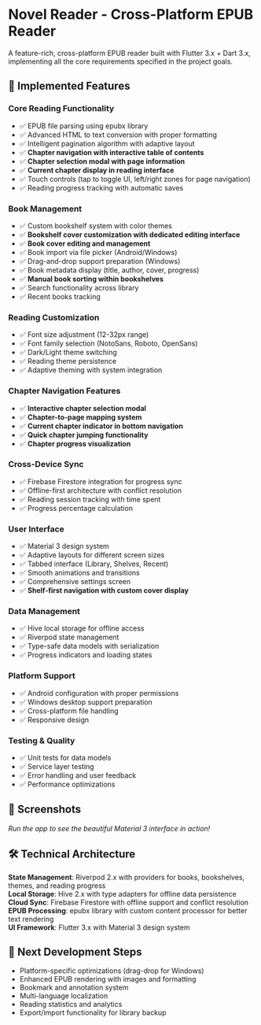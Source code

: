 # Novel Reader - Cross-Platform EPUB Reader

A feature-rich, cross-platform EPUB reader built with Flutter 3.x + Dart 3.x, implementing all the core requirements specified in the project goals.

## 🚀 Implemented Features

### Core Reading Functionality
- ✅ EPUB file parsing using epubx library
- ✅ Advanced HTML to text conversion with proper formatting
- ✅ Intelligent pagination algorithm with adaptive layout
- ✅ **Chapter navigation with interactive table of contents**
- ✅ **Chapter selection modal with page information**
- ✅ **Current chapter display in reading interface**
- ✅ Touch controls (tap to toggle UI, left/right zones for page navigation)
- ✅ Reading progress tracking with automatic saves

### Book Management
- ✅ Custom bookshelf system with color themes
- ✅ **Bookshelf cover customization with dedicated editing interface**
- ✅ **Book cover editing and management**
- ✅ Book import via file picker (Android/Windows)
- ✅ Drag-and-drop support preparation (Windows)
- ✅ Book metadata display (title, author, cover, progress)
- ✅ **Manual book sorting within bookshelves**
- ✅ Search functionality across library
- ✅ Recent books tracking

### Reading Customization
- ✅ Font size adjustment (12-32px range)
- ✅ Font family selection (NotoSans, Roboto, OpenSans)
- ✅ Dark/Light theme switching
- ✅ Reading theme persistence
- ✅ Adaptive theming with system integration

### Chapter Navigation Features
- ✅ **Interactive chapter selection modal**
- ✅ **Chapter-to-page mapping system**
- ✅ **Current chapter indicator in bottom navigation**
- ✅ **Quick chapter jumping functionality**
- ✅ **Chapter progress visualization**

### Cross-Device Sync
- ✅ Firebase Firestore integration for progress sync
- ✅ Offline-first architecture with conflict resolution
- ✅ Reading session tracking with time spent
- ✅ Progress percentage calculation

### User Interface
- ✅ Material 3 design system
- ✅ Adaptive layouts for different screen sizes
- ✅ Tabbed interface (Library, Shelves, Recent)
- ✅ Smooth animations and transitions
- ✅ Comprehensive settings screen
- ✅ **Shelf-first navigation with custom cover display**

### Data Management
- ✅ Hive local storage for offline access
- ✅ Riverpod state management
- ✅ Type-safe data models with serialization
- ✅ Progress indicators and loading states

### Platform Support
- ✅ Android configuration with proper permissions
- ✅ Windows desktop support preparation
- ✅ Cross-platform file handling
- ✅ Responsive design

### Testing & Quality
- ✅ Unit tests for data models
- ✅ Service layer testing
- ✅ Error handling and user feedback
- ✅ Performance optimizations

## 📱 Screenshots
*Run the app to see the beautiful Material 3 interface in action!*

## 🛠 Technical Architecture

**State Management**: Riverpod 2.x with providers for books, bookshelves, themes, and reading progress  
**Local Storage**: Hive 2.x with type adapters for offline data persistence  
**Cloud Sync**: Firebase Firestore with offline support and conflict resolution  
**EPUB Processing**: epubx library with custom content processor for better text rendering  
**UI Framework**: Flutter 3.x with Material 3 design system  

## 🎯 Next Development Steps
- Platform-specific optimizations (drag-drop for Windows)
- Enhanced EPUB rendering with images and formatting
- Bookmark and annotation system
- Multi-language localization
- Reading statistics and analytics
- Export/import functionality for library backup
